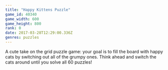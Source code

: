 ```yaml
---
title: "Happy Kittens Puzzle"
game_id: 40340
game_width: 600
game_height: 800
rank: 0
date: 2017-03-28T12:29:00.336Z
genres: puzzles
---
```

A cute take on the grid puzzle game: your goal is to fill the board with happy cats by switching out all of the grumpy ones. Think ahead and switch the cats around until you solve all 60 puzzles!